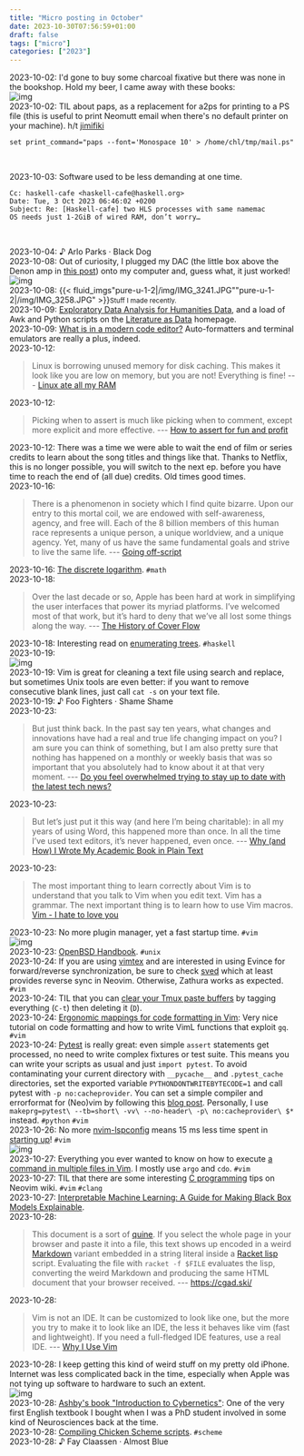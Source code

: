 ```yaml
---
title: "Micro posting in October"
date: 2023-10-30T07:56:59+01:00
draft: false
tags: ["micro"]
categories: ["2023"]
---
```


<a href="#" style="text-decoration: none;">2023-10-02</a>: I'd gone to buy some charcoal fixative but there was none in the bookshop. Hold my beer, I came away with these books:<br>![img](/img/IMG_3240.JPG)<br>
<a href="#" style="text-decoration: none;">2023-10-02</a>: TIL about paps, as a replacement for a2ps for printing to a PS file (this is useful to print Neomutt email when there's no default printer on your machine). h/t [jimifiki](https://stackoverflow.com/a/66961800)

```
set print_command="paps --font='Monospace 10' > /home/chl/tmp/mail.ps"
```
<br>

<a href="#" style="text-decoration: none;">2023-10-03</a>: Software used to be less demanding at one time.

```
Cc: haskell-cafe <haskell-cafe@haskell.org>
Date: Tue, 3 Oct 2023 06:46:02 +0200
Subject: Re: [Haskell-cafe] two HLS processes with same namemac
OS needs just 1-2GiB of wired RAM, don’t worry…
```
<br>

<a href="#" style="text-decoration: none;">2023-10-04</a>: ♪ Arlo Parks · Black Dog<br>
<a href="#" style="text-decoration: none;">2023-10-08</a>: Out of curiosity, I plugged my DAC (the little box above the Denon amp in [this post](/post/music-setup/)) onto my computer and, guess what, it just worked!<br>![img](/img/2023-10-08-20-45-32.png)<br>
<a href="#" style="text-decoration: none;">2023-10-08</a>: {{< fluid_imgs"pure-u-1-2|/img/IMG_3241.JPG""pure-u-1-2|/img/IMG_3258.JPG" >}}<small>Stuff I made recently.</small><br>
<a href="#" style="text-decoration: none;">2023-10-09</a>: [Exploratory Data Analysis for Humanities Data](https://awk.dev/eda.html), and a load of Awk and Python scripts on the [Literature as Data](https://www.hum307.com/) homepage.<br>
<a href="#" style="text-decoration: none;">2023-10-09</a>: [What is in a modern code editor?](https://blog.meain.io/2022/modern-text-editor/) Auto-formatters and terminal emulators are really a plus, indeed.<br>
<a href="#" style="text-decoration: none;">2023-10-12</a>:

> Linux is borrowing unused memory for disk caching. This makes it look like you are low on memory, but you are not! Everything is fine! --- [Linux ate all my RAM](https://www.linuxatemyram.com/)<br>

<a href="#" style="text-decoration: none;">2023-10-12</a>:

> Picking when to assert is much like picking when to comment, except more explicit and more effective. --- [How to assert for fun and profit](https://www.aarsen.me/posts/2022-11-18-i-assert-thee.html)<br>

<a href="#" style="text-decoration: none;">2023-10-12</a>: There was a time we were able to wait the end of film or series credits to learn about the song titles and things like that. Thanks to Netflix, this is no longer possible, you will switch to the next ep. before you have time to reach the end of (all due) credits. Old times good times.<br>
<a href="#" style="text-decoration: none;">2023-10-16</a>:

> There is a phenomenon in society which I find quite bizarre. Upon our entry to this mortal coil, we are endowed with self-awareness, agency, and free will. Each of the 8 billion members of this human race represents a unique person, a unique worldview, and a unique agency. Yet, many of us have the same fundamental goals and strive to live the same life. --- [Going off-script](https://drewdevault.com/2023/10/13/Going-off-script.html)<br>

<a href="#" style="text-decoration: none;">2023-10-16</a>: [The discrete logarithm](https://blog.plover.com/2024/10/15/#irish-logarithm-3). `#math`<br>
<a href="#" style="text-decoration: none;">2023-10-18</a>:

> Over the last decade or so, Apple has been hard at work in simplifying the user interfaces that power its myriad platforms. I’ve welcomed most of that work, but it’s hard to deny that we’ve all lost some things along the way. --- [The History of Cover Flow](https://512pixels.net/2023/10/the-history-of-cover-flow/)<br>

<a href="#" style="text-decoration: none;">2023-10-18</a>: Interesting read on [enumerating trees](https://doisinkidney.com/posts/2020-12-14-enumerating-trees.html). `#haskell`<br>
<a href="#" style="text-decoration: none;">2023-10-19</a>: <br>![img](/img/IMG_3266.JPG)<br>
<a href="#" style="text-decoration: none;">2023-10-19</a>: Vim is great for cleaning a text file using search and replace, but sometimes Unix tools are even better: if you want to remove consecutive blank lines, just call `cat -s` on your text file.<br>
<a href="#" style="text-decoration: none;">2023-10-19</a>: ♪ Foo Fighters · Shame Shame<br>
<a href="#" style="text-decoration: none;">2023-10-23</a>:

> But just think back. In the past say ten years, what changes and innovations have had a real and true life changing impact on you? I am sure you can think of something, but I am also pretty sure that nothing has happened on a monthly or weekly basis that was so important that you absolutely had to know about it at that very moment. --- [Do you feel overwhelmed trying to stay up to date with the latest tech news?](https://unixsheikh.com/articles/do-you-feel-overwhelmed-trying-to-stay-up-to-date-with-the-latest-tech-news.html)<br>

<a href="#" style="text-decoration: none;">2023-10-23</a>:

> But let’s just put it this way (and here I’m being charitable): in all my years of using Word, this happened more than once. In all the time I’ve used text editors, it’s never happened, even once. --- [Why (and How) I Wrote My Academic Book in Plain Text](http://wcaleb.org/blog/my-academic-book-in-plain-text)<br>

<a href="#" style="text-decoration: none;">2023-10-23</a>:

> The most important thing to learn correctly about Vim is to understand that you talk to Vim when you edit text. Vim has a grammar. The next important thing is to learn how to use Vim macros. [Vim - I hate to love you](https://unixsheikh.com/articles/vim-i-hate-to-love-you.html)<br>

<a href="#" style="text-decoration: none;">2023-10-23</a>: No more plugin manager, yet a fast startup time. `#vim`<br>![img](/img/2023-10-23-11-19-46.png)<br>
<a href="#" style="text-decoration: none;">2023-10-23</a>: [OpenBSD Handbook](https://www.openbsdhandbook.com/). `#unix`<br>
<a href="#" style="text-decoration: none;">2023-10-24</a>: If you are using [vimtex](https://github.com/lervag/vimtex) and are interested in using Evince for forward/reverse synchronization, be sure to check [sved](https://github.com/peterbjorgensen/sved/) which at least provides reverse sync in Neovim. Otherwise, Zathura works as expected. `#vim`<br>
<a href="#" style="text-decoration: none;">2023-10-24</a>: TIL that you can [clear your Tmux paste buffers](https://github.com/tmux/tmux/issues/2305#issue-655418215) by tagging everything (`C-t`) then deleting it (`D`).<br>
<a href="#" style="text-decoration: none;">2023-10-24</a>: [Ergonomic mappings for code formatting in Vim](https://phelipetls.github.io/posts/code-formatting-vim/): Very nice tutorial on code formatting and how to write VimL functions that exploit `gq`. `#vim`<br>
<a href="#" style="text-decoration: none;">2023-10-24</a>: [Pytest](https://docs.pytest.org/en/7.4.x/) is really great: even simple `assert` statements get processed, no need to write complex fixtures or test suite. This means you can write your scripts as usual and just `import pytest`. To avoid contaminating your current directory with `__pycache__` and `.pytest_cache` directories, set the exported variable `PYTHONDONTWRITEBYTECODE=1` and call pytest with `-p no:cacheprovider`. You can set a simple compiler and errorformat for (Neo)vim by following this [blog post](https://phelipetls.github.io/posts/vim-errorformat-for-pytest/). Personally, I use `makeprg=pytest\ --tb=short\ -vv\ --no-header\ -p\ no:cacheprovider\ $*` instead. `#python` `#vim`<br>
<a href="#" style="text-decoration: none;">2023-10-26</a>: No more [nvim-lspconfig](https://github.com/neovim/nvim-lspconfig) means 15 ms less time spent in [starting up](/micro/2023-10-23-11-40-22/)! `#vim`<br>![img](/img/2023-10-26-21-17-34.png)<br>
<a href="#" style="text-decoration: none;">2023-10-27</a>: Everything you ever wanted to know on how to execute [a command in multiple files in Vim](https://irian.to/blogs/executing-a-command-in-multiple-files-in-vim/). I mostly use `argo` and `cdo`. `#vim`<br>
<a href="#" style="text-decoration: none;">2023-10-27</a>: TIL that there are some interesting [C programming](https://github.com/neovim/neovim/wiki/C-programming) tips on Neovim wiki. `#vim` `#clang`<br>
<a href="#" style="text-decoration: none;">2023-10-27</a>: [Interpretable Machine Learning: A Guide for Making Black Box Models Explainable](https://christophm.github.io/interpretable-ml-book/).<br>
<a href="#" style="text-decoration: none;">2023-10-28</a>:

> This document is a sort of [quine](https://everything2.com/?node=quine). If you select the whole page in your browser and paste it into a file, this text shows up encoded in a weird [Markdown](https://en.wikipedia.org/wiki/Markdown) variant embedded in a string literal inside a [Racket lisp](https://racket-lang.org/) script. Evaluating the file with `racket -f $FILE` evaluates the lisp, converting the weird Markdown and producing the same HTML document that your browser received. --- <https://cgad.ski/><br>

<a href="#" style="text-decoration: none;">2023-10-28</a>:

> Vim is not an IDE. It can be customized to look like one, but the more you try to make it to look like an IDE, the less it behaves like vim (fast and lightweight). If you need a full-fledged IDE features, use a real IDE. --- [Why I Use Vim](https://irian.to/blogs/why-i-use-vim/)<br>

<a href="#" style="text-decoration: none;">2023-10-28</a>: I keep getting this kind of weird stuff on my pretty old iPhone. Internet was less complicated back in the time, especially when Apple was not tying up software to hardware to such an extent.<br>![img](/img/IMG_3280.PNG)<br>
<a href="#" style="text-decoration: none;">2023-10-28</a>: [Ashby's book "Introduction to Cybernetics"](http://pespmc1.vub.ac.be/ASHBBOOK.html): One of the very first English textbook I bought when I was a PhD student involved in some kind of Neurosciences back at the time.<br>
<a href="#" style="text-decoration: none;">2023-10-28</a>: [Compiling Chicken Scheme scripts](https://marache.net/post/chicken-scheme-thoughts.html). `#scheme`<br>
<a href="#" style="text-decoration: none;">2023-10-28</a>: ♪ Fay Claassen · Almost Blue<br>
